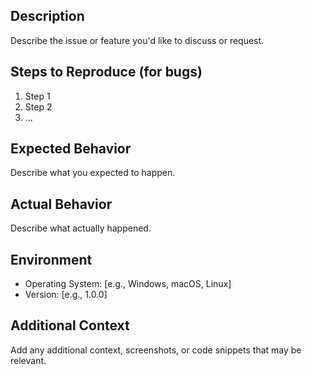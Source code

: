 ## Description

Describe the issue or feature you'd like to discuss or request.

## Steps to Reproduce (for bugs)

1. Step 1
2. Step 2
3. ...

## Expected Behavior

Describe what you expected to happen.

## Actual Behavior

Describe what actually happened.

## Environment

- Operating System: [e.g., Windows, macOS, Linux]
- Version: [e.g., 1.0.0]

## Additional Context

Add any additional context, screenshots, or code snippets that may be relevant.
